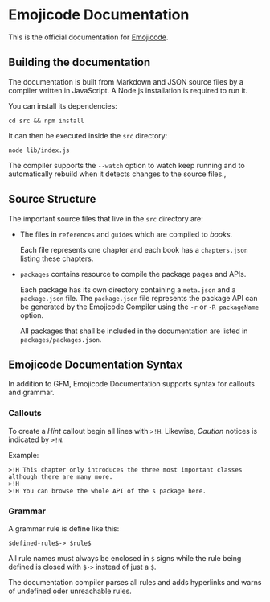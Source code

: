 # Emojicode Documentation

This is the official documentation for [Emojicode](http://emojicode.org).

## Building the documentation

The documentation is built from Markdown and JSON source files by a compiler
written in JavaScript. A Node.js installation is required to run it.

You can install its dependencies:

```
cd src && npm install
```

It can then be executed inside the `src` directory:

```
node lib/index.js
```

The compiler supports the `--watch` option to watch keep running and to
automatically rebuild when it detects changes to the source files.,

## Source Structure

The important source files that live in the `src` directory are:

- The files in `references` and `guides` which are compiled to *books*.

  Each file represents one chapter and each book has a `chapters.json` listing
  these chapters.

- `packages` contains resource to compile the package pages and APIs.

  Each package has its own directory containing a `meta.json` and a
  `package.json` file. The `package.json` file represents the package API can be
  generated by the Emojicode Compiler using the `-r` or `-R packageName` option.

  All packages that shall be included in the documentation are listed in
  `packages/packages.json`.

## Emojicode Documentation Syntax

In addition to GFM, Emojicode Documentation supports syntax for callouts and
grammar.

### Callouts

To create a *Hint* callout begin all lines with `>!H`. Likewise, *Caution*
notices is indicated by `>!N`.

Example:

```
>!H This chapter only introduces the three most important classes although there are many more.
>!H
>!H You can browse the whole API of the s package here.
```

### Grammar

A grammar rule is define like this:

```
$defined-rule$-> $rule$
```

All rule names must always be enclosed in `$` signs while the rule being defined
is closed with `$->` instead of just a `$`.

The documentation compiler parses all rules and adds hyperlinks and warns of
undefined oder unreachable rules.
